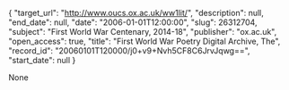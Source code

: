 {
  "target_url": "http://www.oucs.ox.ac.uk/ww1lit/", 
  "description": null, 
  "end_date": null, 
  "date": "2006-01-01T12:00:00", 
  "slug": 26312704, 
  "subject": "First World War Centenary, 2014-18", 
  "publisher": "ox.ac.uk", 
  "open_access": true, 
  "title": "First World War Poetry Digital Archive, The", 
  "record_id": "20060101T120000/j0+v9+Nvh5CF8C6JrvJqwg==", 
  "start_date": null
}

None